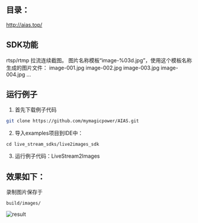 ## 目录：
http://aias.top/

## SDK功能
rtsp/rtmp 拉流连续截图。
图片名称模板“image-%03d.jpg”，使用这个模板名称生成的图片文件：
image-001.jpg
image-002.jpg
image-003.jpg
image-004.jpg
...

## 运行例子
1. 首先下载例子代码
```bash
git clone https://github.com/mymagicpower/AIAS.git
```

2. 导入examples项目到IDE中：
```
cd live_stream_sdks/live2images_sdk
```

3. 运行例子代码：LiveStream2Images


## 效果如下：
录制图片保存于
```
build/images/
```

![result](https://aias-home.oss-cn-beijing.aliyuncs.com/AIAS/video_sdk/images.png)